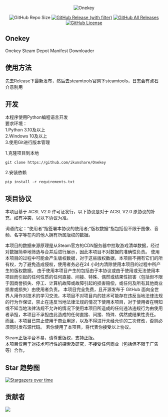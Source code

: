 <div align="center">

![Onekey](https://socialify.git.ci/ikunshare/Onekey/image?description=1&font=Inter&forks=1&issues=1&language=1&name=1&owner=1&pulls=1&stargazers=1&theme=Auto)

![GitHub Repo Size](https://img.shields.io/github/repo-size/ikunshare/Onekey?style=for-the-badge)
[![GitHub Release (with filter)](https://img.shields.io/github/v/release/ikunshare/Onekey?style=for-the-badge)](https://github.com/ikunshare/Onekey/releases/latest)
[![GitHub All Releases](https://img.shields.io/github/downloads/ikunshare/Onekey/total?style=for-the-badge&color=violet)](https://github.com/ikunshare/Onekey/releases)
[![GitHub License](https://img.shields.io/github/license/ikunshare/Onekey?style=for-the-badge)](https://github.com/ikunshare/Onekey/blob/main/LICENSE)

</div>


## Onekey
 Onekey Steam Depot Manifest Downloader

## 使用方法
 先去Release下最新发布，然后去steamtools官网下steamtools，日志会有点石介意别用

## 开发
本程序使用Python编程语言开发   
要求环境：   
1.Python 3.10及以上   
2.Windows 10及以上   
3.使用Git进行版本管理   

1.克隆项目到本地 

```
git clone https://github.com/ikunshare/Onekey
```

2.安装依赖

```
pip install -r requirements.txt
```

## 项目协议
 本项目基于 ACSL V2.0 许可证发行，以下协议是对于 ACSL V2.0 原协议的补充，如有冲突，以以下协议为准。

 词语约定：“使用者”指签署本协议的使用者;“版权数据”指包括但不限于图像、音频、名字等在内的他人拥有所属版权的数据。

 本项目的数据来源原理是从Steam官方的CDN服务器中拉取游戏清单数据，经过对数据简单地筛选与合并后进行展示，因此本项目不对数据的准确性负责。
 使用本项目的过程中可能会产生版权数据，对于这些版权数据，本项目不拥有它们的所有权，为了避免造成侵权，使用者务必在24 小时内清除使用本项目的过程中所产生的版权数据。
 由于使用本项目产生的包括由于本协议或由于使用或无法使用本项目而引起的任何性质的任何直接、间接、特殊、偶然或结果性损害（包括但不限于因商誉损失、停工、计算机故障或故障引起的损害赔偿，或任何及所有其他商业损害或损失）由使用者负责。
 本项目完全免费，且开源发布于 GitHub 面向全世界人用作对技术的学习交流，本项目不对项目内的技术可能存在违反当地法律法规的行为作保证，禁止在违反当地法律法规的情况下使用本项目，对于使用者在明知或不知当地法律法规不允许的情况下使用本项目所造成的任何违法违规行为由使用者承担，本项目不承担由此造成的任何直接、间接、特殊、偶然或结果性责任。
 而且，本项目已禁止使用于商业用途，以及不得进行未经允许的二次修改，否则必须同时发布源代码。
 若你使用了本项目，将代表你接受以上协议。

 Steam正版平台不易，请尊重版权，支持正版。  
 本项目仅用于对技术可行性的探索及研究，不接受任何商业（包括但不限于广告等）合作。  

## Star 趋势图

 [![Stargazers over time](https://starchart.cc/ikunshare/Onekey.svg)](https://starchart.cc/ikunshare/Onekey)

## 贡献者

 <a href="https://github.com/ikunshare/Onekey/graphs/contributors">
   <img src="https://contrib.rocks/image?repo=ikunshare/Onekey" />
 </a>
